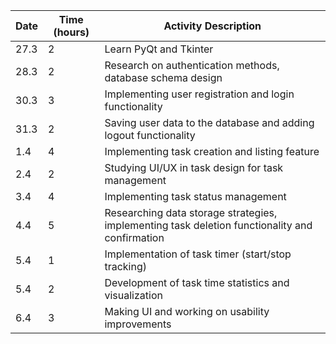
<table>
  <thead>
    <tr>
      <th>Date</th>
      <th>Time (hours)</th>
      <th>Activity Description</th>
    </tr>
  </thead>
  <tbody>
    <tr>
      <td>27.3</td>
      <td>2</td>
      <td>Learn PyQt and Tkinter</td>
    </tr>
    <tr>
      <td>28.3</td>
      <td>2</td>
      <td>Research on authentication methods, database schema design</td>
    </tr>
    <tr>
      <td>30.3</td>
      <td>3</td>
      <td>Implementing user registration and login functionality</td>
    </tr>
    <tr>
      <td>31.3</td>
      <td>2</td>
      <td>Saving user data to the database and adding logout functionality</td>
    </tr>
    <tr>
      <td>1.4</td>
      <td>4</td>
      <td>Implementing task creation and listing feature</td>
    </tr>
    <tr>
      <td>2.4</td>
      <td>2</td>
      <td>Studying UI/UX in task design for task management</td>
    </tr>
    <tr>
      <td>3.4</td>
      <td>4</td>
      <td>Implementing task status management</td>
    </tr>
    <tr>
      <td>4.4</td>
      <td>5</td>
      <td>Researching data storage strategies, implementing task deletion functionality and confirmation</td>
    </tr>
    <tr>
      <td>5.4</td>
      <td>1</td>
      <td>Implementation of task timer (start/stop tracking)</td>
    </tr>
    <tr>
      <td>5.4</td>
      <td>2</td>
      <td>Development of task time statistics and visualization</td>
    </tr>
    <tr>
      <td>6.4</td>
      <td>3</td>
      <td>Making UI and working on usability improvements</td>
    </tr>


